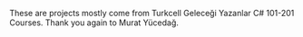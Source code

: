These are projects mostly come from Turkcell Geleceği Yazanlar C# 101-201 Courses.
Thank you again to Murat Yücedağ.
